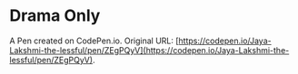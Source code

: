 # Drama Only

A Pen created on CodePen.io. Original URL: [https://codepen.io/Jaya-Lakshmi-the-lessful/pen/ZEgPQyV](https://codepen.io/Jaya-Lakshmi-the-lessful/pen/ZEgPQyV).

